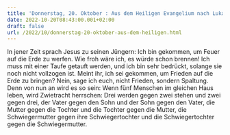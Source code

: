```yaml
---
title: 'Donnerstag, 20. Oktober : Aus dem Heiligen Evangelium nach Lukas - Lk 12,49-53.'
date: 2022-10-20T08:43:00.001+02:00
draft: false
url: /2022/10/donnerstag-20-oktober-aus-dem-heiligen.html
---
```


In jener Zeit sprach Jesus zu seinen Jüngern: Ich bin gekommen, um Feuer auf die Erde zu werfen. Wie froh wäre ich, es würde schon brennen! Ich muss mit einer Taufe getauft werden, und ich bin sehr bedrückt, solange sie noch nicht vollzogen ist. Meint ihr, ich sei gekommen, um Frieden auf die Erde zu bringen? Nein, sage ich euch, nicht Frieden, sondern Spaltung. Denn von nun an wird es so sein: Wenn fünf Menschen im gleichen Haus leben, wird Zwietracht herrschen: Drei werden gegen zwei stehen und zwei gegen drei, der Vater gegen den Sohn und der Sohn gegen den Vater, die Mutter gegen die Tochter und die Tochter gegen die Mutter, die Schwiegermutter gegen ihre Schwiegertochter und die Schwiegertochter gegen die Schwiegermutter.